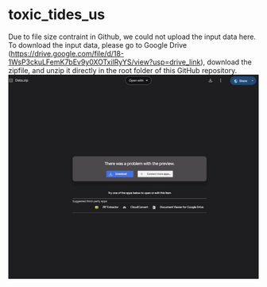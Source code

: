 # toxic_tides_us

Due to file size contraint in Github, we could not upload the input data here. To download the input data, please go to Google Drive (https://drive.google.com/file/d/18-1WsP3ckuLFemK7bEv9y0XOTxilRyYS/view?usp=drive_link), download the zipfile, and unzip it directly in the root folder of this GitHub repository.
![alt text](https://github.com/yangju-90/toxic_tides_us/blob/main/step1.JPG)
